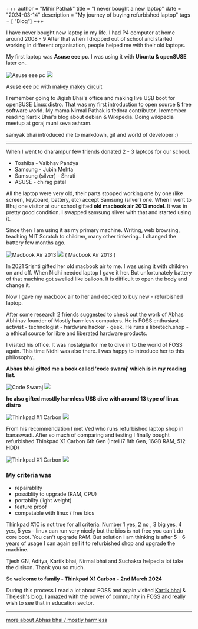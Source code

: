 +++
author = "Mihir Pathak"
title = "I never bought a new laptop"
date = "2024-03-14"
description = "My journey of buying refurbished laptop"
tags = [
    "Blog"]
+++

I have never bought new laptop in my life. I had P4 computer at home around 2008 - 9
After that when I dropped out of school and started working in different organisation, people helped me with their old laptops.

My first laptop was **Asuse eee pc**. I was using it with **Ubuntu & openSUSE** later on..

![Asuse eee pc](/laptop/eee.png)
<img src = "/laptop/eee.png">
 
 Asuse eee pc with [makey makey circuit](https://makeymakey.com/) 


I remember going to Jigish Bhai's office and making live USB boot for openSUSE Linux distro. That was my first introduction to open source & free software world. My mama Nirmal Pathak is fedora contributor. I remember reading Kartik Bhai's blog about debian & Wikipedia. Doing wikipedia meetup at goraj muni seva ashram.

samyak bhai introduced me to markdown, git and world of developer :)

----

When I went to dharampur few friends donated 2 - 3 laptops for our school. 

- Toshiba - Vaibhav Pandya
- Samsung - Jubin Mehta 
- Samsung (silver) - Shruti 
- ASUSE - chirag patel

All the laptop were very old, their parts stopped working one by one (like screen, keyboard, battery, etc) accept Samsung (silver) one. When I went to Bhuj one visitor at our school gifted **old macbook air 2013 model**. It was in pretty good condition. I swapped samsung silver with that and started using it.

Since then I am using it as my primary machine. Writing, web browsing, teaching MIT Scratch to children, many other tinkering.. I changed the battery few months ago.  

![Macbook Air 2013](/laptop//mac.png)
<img src = "/laptop//mac.png">
( Macbook Air 2013 )

In 2021 Srishti gifted her old macbook air to me. I was using it with children on and off. When Nidhi needed laptop I gave it her. But unfortunately battery of that machine got swelled like balloon. It is difficult to open the body and change it. 

Now I gave my macbook air to her and decided to buy new - refurbished laptop.

After some research 2 friends suggested to check out the work of Abhas Abhinav founder of Mostly harmless computers. He is FOSS enthusiast - activist - technologist - hardware hacker - geek. He runs a libretech.shop - a ethical source for libre and liberated hardware products.

I visited his office. It was nostalgia for me to dive in to the world of FOSS again. This time Nidhi was also there. I was happy to introduce her to this philosophy..

**Abhas bhai gifted me a book called 'code swaraj' which is in my reading list.**

![Code Swaraj](/laptop//book.jpeg)
<img src = "/laptop//book.jpeg">

**he also gifted mostlly harmless USB dive with around 13 type of linux distro**

![Thinkpad X1 Carbon](/laptop//usb.jpeg)
<img src = "/laptop//usb.jpeg">


From his recommendation I met Ved who runs refurbished laptop shop in banaswadi.
After so much of comparing and testing I finally bought refurbished Thinkpad X1 Carbon 6th Gen (Intel i7 8th Gen, 16GB RAM, 512 HDD)

![Thinkpad X1 Carbon](/laptop//thinkpad.jpeg)
<img src = "/laptop//thinkpad.jpeg">

### My criteria was
- repairablity
- possiblity to upgrade (RAM, CPU)
- portabilty (light weight)
- feature proof 
- compatable with linux / free bios 

Thinkpad X1C is not true for all criteria. Number 1 yes, 2 no , 3 big yes, 4 yes, 5 yes - linux can run very nicely but the bios is not free you can't do core boot. You can't upgrade RAM. But solution I am thinking is after 5 - 6 years of usage I can again sell it to refurbished shop and upgrade the machine.

Tjesh GN, Aditya, Kartik bhai, Nirmal bhai and Suchakra helped a lot take the disison. Thank you so much.

So **welcome to family - Thinkpad X1 Carbon - 2nd March 2024**

During this process I read a lot about FOSS and again visited [Kartik bhai](kartikm.wordpress.com) & [Thejesh's blog](https://thejeshgn.com/). I amazed with the power of community in FOSS and really wish to see that in education sector. 

------
[more about Abhas bhai / mostly harmless](https://mostlyharmless.io/)
